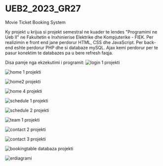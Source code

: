 # UEB2_2023_GR27
Movie Ticket Booking System

Ky projekt u krijua si projekt semestral ne kuader te lendes "Programimi ne Ueb II" ne Fakultetin e Inxhinierise Elektrike dhe Kompjuterike - FIEK. Per realizimin e front end jane perdorur HTML, CSS dhe JavaScript. Per back-end eshte perdorur PHP dhe si databaze mySQL. Ajax kemi perdorur per te pasur konektim te databazes pa u bere refresh faqja. 

Disa pamje nga ekzekutimi i programit:
![login 1 projekti](https://github.com/diellzapp/UEB2_2023_GR27/assets/122102145/38302dbb-210e-44de-bc6b-ccd1cadbefac)

![home 1 projekti](https://github.com/diellzapp/UEB2_2023_GR27/assets/122102145/af23bab5-e1a4-4a31-bfab-d9f29a080407)

![home2 projekti](https://github.com/diellzapp/UEB2_2023_GR27/assets/122102145/0d84c995-389d-4f28-b9f6-c83e99abd0fd)

![home 4 projekti ](https://github.com/diellzapp/UEB2_2023_GR27/assets/122102145/c69ea4d2-7381-49f1-9dc0-b8e22a4c560b)

![schedule 1 projekti](https://github.com/diellzapp/UEB2_2023_GR27/assets/122102145/fd0ab5c2-a4b1-4580-9ae0-59f118c8d980)

![schedule 2 projekti](https://github.com/diellzapp/UEB2_2023_GR27/assets/122102145/bc4f0c50-7f68-4efc-be6b-d71ffed53910)

![team 1 projekti](https://github.com/diellzapp/UEB2_2023_GR27/assets/122102145/316a8236-e0e1-4519-b99d-0eb4e74189fd)

![contact 2 projekti](https://github.com/diellzapp/UEB2_2023_GR27/assets/122102145/55426f37-dcd7-4bdd-bbd0-bfb4af6f3d00)

![contact 3 projekti](https://github.com/diellzapp/UEB2_2023_GR27/assets/122102145/2d2a9797-dd1b-4491-bbf6-de1993a56056)

![bookingtable databaza projekti](https://github.com/diellzapp/UEB2_2023_GR27/assets/122102145/f02e590b-6faf-43a7-bb03-019ec30fa3cc)





![erdiagrami](https://github.com/diellzapp/UEB2_2023_GR27/assets/122102145/2afcefa1-6bb3-4506-9eea-9c1ae1ed069d)
